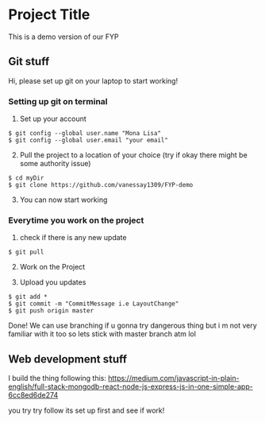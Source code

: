 # Project Title

This is a demo version of our FYP

## Git stuff
Hi, please set up git on your laptop to start working!

### Setting up git on terminal
1. Set up your account
```
$ git config --global user.name "Mona Lisa"
$ git config --global user.email "your email"
```

2. Pull the project to a location of your choice (try if okay there might be some authority issue)
```
$ cd myDir
$ git clone https://github.com/vanessay1309/FYP-demo
```
3. You can now start working


### Everytime you work on the project
1. check if there is any new update
```
$ git pull
```

2. Work on the Project

3. Upload you updates
```
$ git add *
$ git commit -m "CommitMessage i.e LayoutChange"
$ git push origin master
```

Done! We can use branching if u gonna try dangerous thing but i m not very familiar with it too so lets stick with master branch atm lol


## Web development stuff

I build the thing following this:
https://medium.com/javascript-in-plain-english/full-stack-mongodb-react-node-js-express-js-in-one-simple-app-6cc8ed6de274

you try try follow its set up first and see if work!
